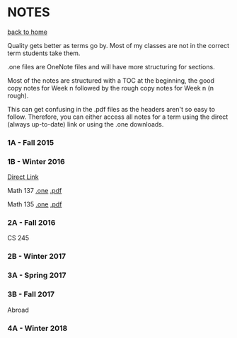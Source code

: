 # NOTES
[back to home](/index.md)


Quality gets better as terms go by.
Most of my classes are not in the correct term students take them.

.one files are OneNote files and will have more structuring for sections.

Most of the notes are structured with a TOC at the beginning, 
the good copy notes for Week n followed by the rough copy notes for Week n (n rough).

This can get confusing in the .pdf files as the headers aren't so easy to follow. 
Therefore, you can either access all notes for a term using the direct (always up-to-date) link 
or using the .one downloads.

### 1A - Fall 2015


### 1B - Winter 2016

[Direct Link](https://1drv.ms/u/s!AmDkogMdOs_erlvQA6Y40fKM2gG-)

Math 137 [.one](/notes/Math137.zip) [.pdf](/notes/Math137.pdf)

Math 135 [.one](/notes/Math135.zip) [.pdf](/notes/Math135.pdf)

### 2A - Fall 2016

CS 245

### 2B - Winter 2017


### 3A - Spring 2017


### 3B - Fall 2017

Abroad


### 4A - Winter 2018


